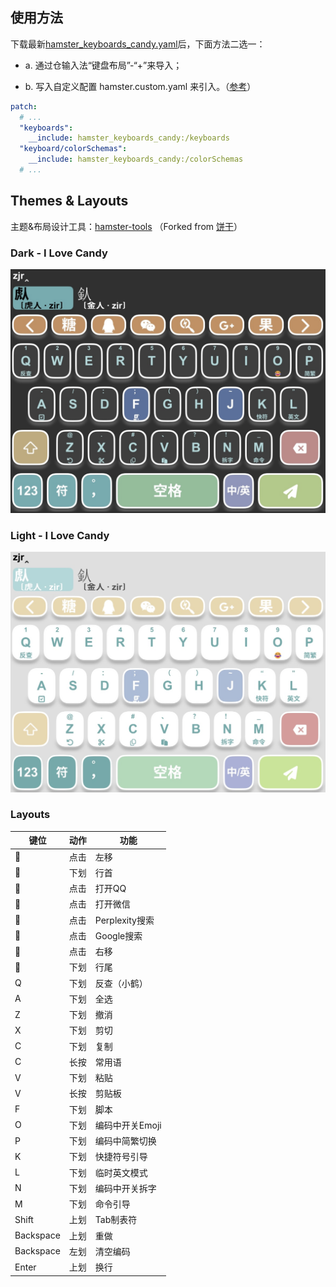 ## 使用方法

下载最新[hamster_keyboards_candy.yaml](https://github.com/hertz-hwang/Rime-Hamster/releases/latest/download/hamster_keyboards_candy.yaml)后，下面方法二选一：

- a. 通过仓输入法“键盘布局”-“+”来导入；

- b. 写入自定义配置 hamster.custom.yaml 来引入。（[参考](https://github.com/hertz-hwang/Rime-Hamster/blob/3acea50b60caa20fa5e98c0e5ec624d81f31df63/hamster.custom.yaml#L2-L5)）

```yaml
patch:
  # ...
  "keyboards":
    __include: hamster_keyboards_candy:/keyboards
  "keyboard/colorSchemas":
    __include: hamster_keyboards_candy:/colorSchemas
  # ...
```

## Themes & Layouts

主题&布局设计工具：[hamster-tools](https://hertz-hwang.github.io/hamster-tools/) （Forked from [饼干](https://github.com/lost-melody/Lost-Melody.github.io)）

### Dark - I Love Candy

![dark](/assets/pic_candy-dark.jpg)

### Light - I Love Candy

![light](/assets/pic_candy-light.jpg)

### Layouts

| 键位      | 动作 | 功能            |
| ----------- | ------ | ----------------- |
|         | 点击 | 左移            |
|         | 下划 | 行首            |
|         | 点击 | 打开QQ          |
|         | 点击 | 打开微信        |
|         | 点击 | Perplexity搜索  |
|         | 点击 | Google搜索      |
|         | 点击 | 右移            |
|         | 下划 | 行尾            |
| Q         | 下划 | 反查（小鹤）    |
| A         | 下划 | 全选            |
| Z         | 下划 | 撤消            |
| X         | 下划 | 剪切            |
| C         | 下划 | 复制            |
| C         | 长按 | 常用语          |
| V         | 下划 | 粘贴            |
| V         | 长按 | 剪贴板          |
| F         | 下划 | 脚本            |
| O         | 下划 | 编码中开关Emoji |
| P         | 下划 | 编码中简繁切换  |
| K         | 下划 | 快捷符号引导    |
| L         | 下划 | 临时英文模式    |
| N         | 下划 | 编码中开关拆字  |
| M         | 下划 | 命令引导        |
| Shift     | 上划 | Tab制表符       |
| Backspace | 上划 | 重做            |
| Backspace | 左划 | 清空编码        |
| Enter     | 上划 | 换行            |